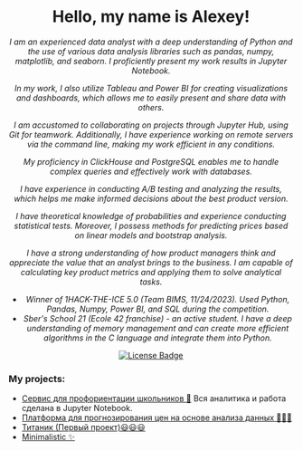<h1 align="center">
  Hello, my name is Alexey!
</h1>
<div align="center">
<i>
I am an experienced data analyst with a deep understanding of Python and the use of various data analysis libraries such as pandas, numpy, matplotlib, and seaborn. I proficiently present my work results in Jupyter Notebook.

In my work, I also utilize Tableau and Power BI for creating visualizations and dashboards, which allows me to easily present and share data with others.

I am accustomed to collaborating on projects through Jupyter Hub, using Git for teamwork. Additionally, I have experience working on remote servers via the command line, making my work efficient in any conditions.

My proficiency in ClickHouse and PostgreSQL enables me to handle complex queries and effectively work with databases.

I have experience in conducting A/B testing and analyzing the results, which helps me make informed decisions about the best product version.

I have theoretical knowledge of probabilities and experience conducting statistical tests. Moreover, I possess methods for predicting prices based on linear models and bootstrap analysis.

I have a strong understanding of how product managers think and appreciate the value that an analyst brings to the business. I am capable of calculating key product metrics and applying them to solve analytical tasks.

- Winner of 1HACK-THE-ICE 5.0 (Team BIMS, 11/24/2023). Used Python, Pandas, Numpy, Power BI, and SQL during the competition.
- Sber's School 21 (Ecole 42 franchise) - an active student. I have a deep understanding of memory management and can create more efficient algorithms in the C language and integrate them into Python.
</i>

<a href="https://github.com/WillAgeG/awesome-github-profile-readme/blob/master/LICENSE"><img src="https://img.shields.io/github/license/abhisheknaiidu/awesome-github-profile-readme?color=2b9348" alt="License Badge"/></a>

</div>

### My projects:
  - [Сервис для профориентации школьников 🚀](https://github.com/WillAgeG/hack_lct_2023)
    Вся аналитика и работа сделана в Jupyter Notebook.
  - [Платформа для прогнозирования цен на основе анализа данных 👨🏽‍💻](#code-mode-)
  - [Титаник (Первый проект)😃😃😃](https://github.com/WillAgeG/titanic_first_project)
  - [Minimalistic ✨](#minimalistic-)
